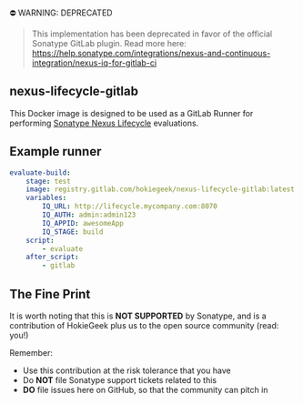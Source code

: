 :no_entry: WARNING: DEPRECATED
> This implementation has been deprecated in favor of the official Sonatype GitLab plugin.
> Read more here: https://help.sonatype.com/integrations/nexus-and-continuous-integration/nexus-iq-for-gitlab-ci

## nexus-lifecycle-gitlab

This Docker image is designed to be used as a GitLab Runner for performing [Sonatype Nexus Lifecycle](https://www.sonatype.com/nexus-lifecycle "Would you like to know more?") evaluations.

## Example runner

```yaml
evaluate-build:
    stage: test
    image: registry.gitlab.com/hokiegeek/nexus-lifecycle-gitlab:latest
    variables:
        IQ_URL: http://lifecycle.mycompany.com:8070
        IQ_AUTH: admin:admin123
        IQ_APPID: awesomeApp
        IQ_STAGE: build
    script:
        - evaluate
    after_script:
        - gitlab
```

## The Fine Print
It is worth noting that this is **NOT SUPPORTED** by Sonatype, and is a contribution of HokieGeek
plus us to the open source community (read: you!)

Remember:

* Use this contribution at the risk tolerance that you have
* Do **NOT** file Sonatype support tickets related to this
* **DO** file issues here on GitHub, so that the community can pitch in
